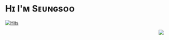 # Hɪ I'ᴍ Sᴇᴜɴɢsᴏᴏ

[![Hits](https://hits.seeyoufarm.com/api/count/incr/badge.svg?url=https%3A%2F%2Fgithub.com%2Fseungsoo525&count_bg=%23EB8B10&title_bg=%23684327&icon=&icon_color=%23E7E7E7&title=VISIT&edge_flat=false)](https://github.com/SeungSoo525)

<img align='right' src="http://mazassumnida.wtf/api/v2/generate_badge?boj=seungsoo525">

